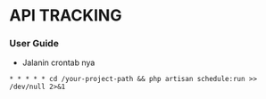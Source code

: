 # API TRACKING

### User Guide
- Jalanin crontab nya

```* * * * * cd /your-project-path && php artisan schedule:run >> /dev/null 2>&1```